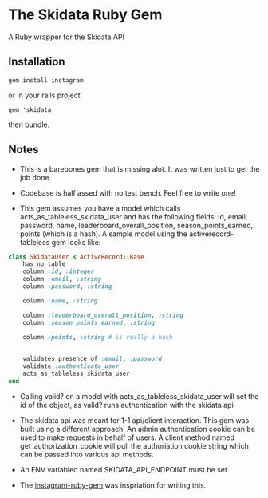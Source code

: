 The Skidata Ruby Gem
====================
A Ruby wrapper for the Skidata API

Installation
------------
```gem install instagram```

or in your rails project

```gem 'skidata'```

then bundle.


Notes
------------
- This is a barebones gem that is missing alot.  It was written just to get the job done.

- Codebase is half assed with no test bench. Feel free to write one!

- This gem assumes you have a model which calls acts_as_tableless_skidata_user and has the following fields: id, email, password, name, leaderboard_overall_position, season_points_earned, points (which is a hash).  A sample model using the activerecord-tableless gem looks like:

```ruby
class SkidataUser < ActiveRecord::Base
	has_no_table
	column :id, :integer
	column :email, :string
	column :password, :string

	column :name, :string

	column :leaderboard_overall_position, :string
	column :season_points_earned, :string

	column :points, :string # is really a hash

	
	validates_presence_of :email, :password
	validate :authenticate_user
	acts_as_tableless_skidata_user
end
```

- Calling valid? on a model with acts_as_tableless_skidata_user will set the id of the object, as valid? runs authentication with the skidata api

- The skidata api was meant for 1-1 api/client interaction.  This gem was built using a different approach.  An admin authentication cookie can be used to make requests in behalf of users.  A client method named get_authorization_cookie will pull the authoriation cookie string which can be passed into various api methods.

- An ENV variabled named SKIDATA_API_ENDPOINT must be set

- The [instagram-ruby-gem](https://github.com/Instagram/instagram-ruby-gem) was inspriation for writing this.